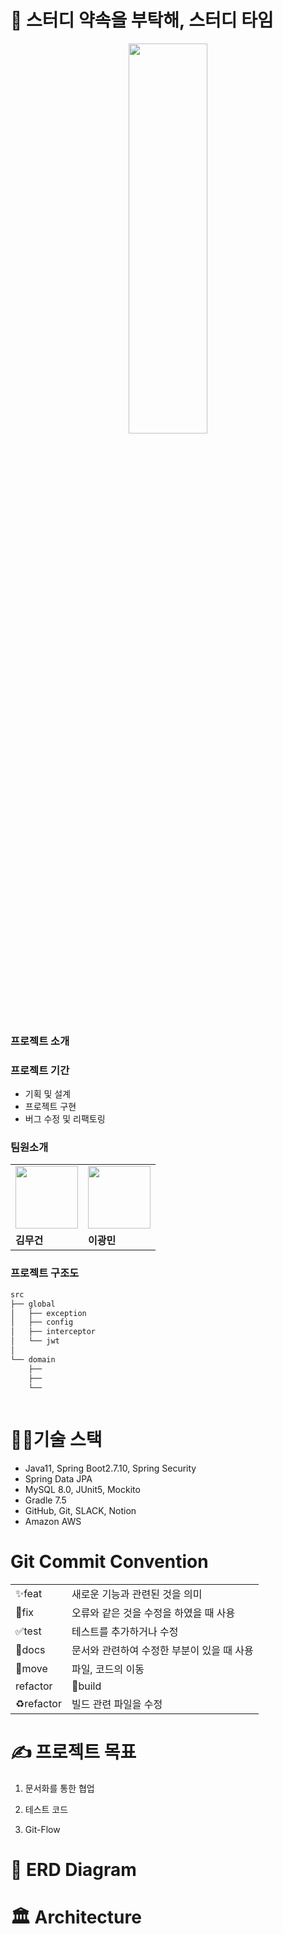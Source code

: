 # 📖 스터디 약속을 부탁해, 스터디 타임


<p align="center">
<img src="https://user-images.githubusercontent.com/103854287/229304023-5cd76539-1c4a-450d-a79e-4d8b814c46c8.png" style="width: 50%; height: 40%;" />
</p>

### 프로젝트 소개




### 프로젝트 기간
- 기획 및 설계
- 프로젝트 구현
- 버그 수정 및 리팩토링

### 팀원소개
<table>
  <tr>
    <td>
         <img src="https://user-images.githubusercontent.com/103854287/211192470-8aa1b1b8-0547-4da4-b674-3e08778bdf98.png" width="100px" />
    </td>
     <td>
         <img src="https://user-images.githubusercontent.com/103854287/211192470-8aa1b1b8-0547-4da4-b674-3e08778bdf98.png" width="100px" />
    </td>
  </tr>
  <tr>
    <td><b>김무건</b></td>
    <td><b>이광민</b></td>
  </tr>
</table>

### 프로젝트 구조도
```bash
src
├── global 
│   ├── exception
│   ├── config
│   ├── interceptor
│   └── jwt
│  
└── domain
    ├── 
    ├── 
    └── 
 
```

# 👨‍🔧기술 스택
- Java11, Spring Boot2.7.10, Spring Security
- Spring Data JPA
- MySQL 8.0, JUnit5, Mockito
- Gradle 7.5
- GitHub, Git, SLACK, Notion
- Amazon AWS


# Git Commit Convention
<table>
  <tr>
    <td>
         ✨feat
    </td>
     <td>
        새로운 기능과 관련된 것을 의미
    </td>
  </tr>
  <tr>
    <td>
         🐛fix
    </td>
     <td>
        오류와 같은 것을 수정을 하였을 때 사용
    </td>
  </tr>
   <tr>
    <td>
         ✅test
    </td>
     <td>
        테스트를 추가하거나 수정
    </td>
  </tr>
  <tr>
    <td>
         📝docs
    </td>
     <td>
        문서와 관련하여 수정한 부분이 있을 때 사용
    </td>
  </tr>
    <tr>
    <td>
         💄move
    </td>
     <td>
        파일, 코드의 이동
    </td>
  </tr>
    <tr>
    <td>
         refactor
    </td>
     <td>
        💚build
    </td>
  </tr>
    <tr>
    <td>
         ♻️refactor
    </td>
     <td>
        빌드 관련 파일을 수정
    </td>
  </tr>
</table>


# ✍ 프로젝트 목표
1. 문서화를 통한 협업

2. 테스트 코드

3. Git-Flow


# 🧊 ERD Diagram

# 🏛️ Architecture
